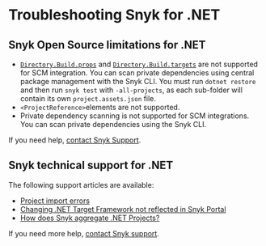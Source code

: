 # Troubleshooting Snyk for .NET

## Snyk Open Source limitations for .NET

* [`Directory.Build.props`](https://docs.microsoft.com/en-us/visualstudio/msbuild/customize-your-build?view=vs-2022#directorybuildprops-and-directorybuildtargets) and [`Directory.Build.targets`](https://docs.microsoft.com/en-us/visualstudio/msbuild/customize-your-build?view=vs-2022#directorybuildprops-and-directorybuildtargets) are not supported for SCM integration. You can scan private dependencies using central package management with the Snyk CLI. You must run `dotnet restore` and then run `snyk test` with `-all-projects`, as each sub-folder will contain its own `project.assets.json` file.
* `<ProjectReference>`elements are not supported.
* Private dependency scanning is not supported for SCM integrations. You can scan private dependencies using the Snyk CLI.

If you need help, [contact Snyk Support](https://support.snyk.io/hc/en-us).

## Snyk technical support for .NET

The following support articles are available:

* [Project import errors](https://support.snyk.io/hc/en-us/articles/360001373118-Project-import-errors)
* [Changing .NET Target Framework not reflected in Snyk Portal](https://support.snyk.io/hc/en-us/articles/360001421457-Changing-NET-Target-Framework-not-reflected-in-Snyk-Portal)
* [How does Snyk aggregate .NET Projects?](https://support.snyk.io/hc/en-us/articles/360002941078-How-does-Snyk-aggregate-NET-Projects-)

If you need more help, [contact Snyk support](https://support.snyk.io/hc/en-us).
